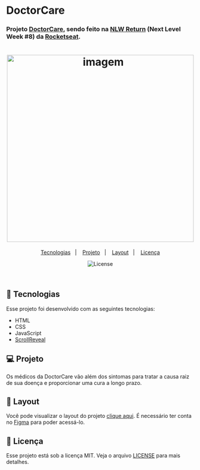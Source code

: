# DoctorCare

### Projeto [DoctorCare](https://www.figma.com/community/file/1102912263666619803), sendo feito na [NLW Return](https://lp.rocketseat.com.br/nlw-return) (Next Level Week #8) da [Rocketseat](https://www.rocketseat.com.br). 

<h1 align="center">
 <img src="https://i.imgur.com/c0O8BBD.png" alt="imagem" width="500"/>  
</h1>

<p align="center">
  <a href="#-tecnologias">Tecnologias</a>&nbsp;&nbsp;&nbsp;|&nbsp;&nbsp;&nbsp;
  <a href="#-projeto">Projeto</a>&nbsp;&nbsp;&nbsp;|&nbsp;&nbsp;&nbsp;
  <a href="#-layout">Layout</a>&nbsp;&nbsp;&nbsp;|&nbsp;&nbsp;&nbsp;
  <a href="#memo-licença">Licença</a>
</p>

<p align="center">
  <img alt="License" src="https://img.shields.io/static/v1?label=license&message=MIT&color=00856F&labelColor=000000">
</p>

<br>
<!-- <p align="center"> (imagem)
  <img alt="DoctorCare" src=".gi" width="100%">
</p> -->

## 🚀 Tecnologias

Esse projeto foi desenvolvido com as seguintes tecnologias:

- HTML
- CSS
- JavaScript
- [ScrollReveal](https://scrollrevealjs.org/)

## 💻 Projeto

Os médicos da DoctorCare vão além dos sintomas para tratar a causa raiz de sua doença e proporcionar uma cura a longo prazo.

## 🔖 Layout

Você pode visualizar o layout do projeto [clique aqui](https://www.figma.com/community/file/1102912263666619803). É necessário ter conta no [Figma](https://figma.com) para poder acessá-lo.

## 📝 Licença

Esse projeto está sob a licença MIT. Veja o arquivo [LICENSE](LICENSE) para mais detalhes.

